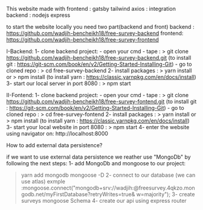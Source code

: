 This website made with 
frontend : gatsby tailwind 
axios : integration
backend : nodejs express


to start the website locally you need two part(backend and front)
backend : https://github.com/wadjih-bencheikh18/free-survey-backend
frontend: https://github.com/wadjih-bencheikh18/free-survey-frontend

I-Backend:
  1- clone backend project:
    - open your cmd
    - tape : 
      > git clone https://github.com/wadjih-bencheikh18/free-survey-backend.git 
        (to install git : https://git-scm.com/book/en/v2/Getting-Started-Installing-Git)
    - go to cloned repo : 
      > cd free-survey-backend
  2- install packages :
      > yarn install or > npm install
        (to install yarn : https://classic.yarnpkg.com/en/docs/install)
  3- start our local server in port 8080 :
      > npm start

II-Fontend:
  1- clone backend project:
    - open your cmd
    - tape : 
      > git clone https://github.com/wadjih-bencheikh18/free-survey-fontend.git 
        (to install git : https://git-scm.com/book/en/v2/Getting-Started-Installing-Git)
    - go to cloned repo : 
      > cd free-survey-fontend
  2- install packages :
      > yarn install or > npm install
        (to install yarn : https://classic.yarnpkg.com/en/docs/install)
  3- start your local website in port 8080 :
      > npm start
  4- enter the website using navigator on: http://localhost:8000



How to add external data persistence?

if we want to use external data persistence we reather use "MongoDb" by following the next steps:
1- add MongoDb and mongoose to our project:
  > yarn add mongodb mongoose -D
2- connect to our database (we can use atlas)
  exmple :mongoose.connect("mongodb+srv://wadjih:<password>@freesurvey.4qkzo.mongodb.net/myFirstDatabase?retryWrites=true&  w=majority");
3- create surveys mongoose Schema
4- create our api using express router